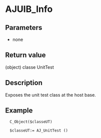﻿<!-- AJ_UnitTest ( ) -> classe UnitTest -->

# AJUIB_Info

## Parameters

 *  none

## Return value

(object) classe UnitTest

## Description

Exposes the unit test class at the host base.

## Example

```
  C_Object($classeUT)

  $classeUT:= AJ_UnitTest ()
```
